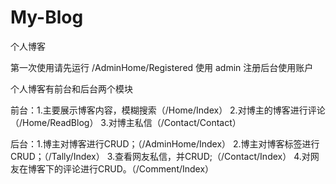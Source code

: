 # My-Blog

个人博客

第一次使用请先运行 /AdminHome/Registered 使用 admin 注册后台使用账户

个人博客有前台和后台两个模块

前台：1.主要展示博客内容，模糊搜索（/Home/Index）
     2.对博主的博客进行评论（/Home/ReadBlog）
     3.对博主私信（/Contact/Contact）

后台：1.博主对博客进行CRUD；（/AdminHome/Index）
     2.博主对博客标签进行CRUD；（/Tally/Index）
     3.查看网友私信，并CRUD;（/Contact/Index）
     4.对网友在博客下的评论进行CRUD。（/Comment/Index）
     
